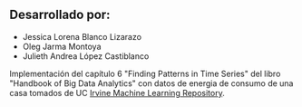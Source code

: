 ## Desarrollado por:

- Jessica Lorena Blanco Lizarazo
- Oleg Jarma Montoya
- Julieth Andrea López Castiblanco

Implementación del capítulo 6 "Finding Patterns in Time Series" del libro "Handbook of Big Data Analytics" con datos de energia de consumo de una casa tomados de UC [Irvine Machine Learning Repository](https://archive.ics.uci.edu/ml/datasets/Individual+household+electric+power+consumption).
